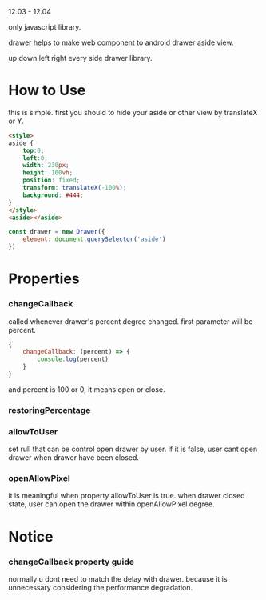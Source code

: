 12.03 - 12.04

only javascript library.

drawer helps to make web component to android drawer aside view.

up down left right every side drawer library.

# How to Use
this is simple.
first you should to hide your aside or other view by translateX or Y.

```html
<style>
aside {
    top:0;
    left:0;
    width: 230px;
    height: 100vh;
    position: fixed;
    transform: translateX(-100%);
    background: #444;
}
</style>
<aside></aside>
```
```javascript
const drawer = new Drawer({
    element: document.querySelector('aside')
})
```


# Properties
### changeCallback
called whenever drawer's percent degree changed.
first parameter will be percent.
```javascript
{
    changeCallback: (percent) => {
        console.log(percent)
    }
}
```
and percent is 100 or 0, it means open or close.

### restoringPercentage


### allowToUser
set rull that can be control open drawer by user.
if it is false, user cant open drawer when drawer have been closed.

### openAllowPixel
it is meaningful when property allowToUser is true.
when drawer closed state, user can open the drawer within openAllowPixel degree.

# Notice
### changeCallback property guide
normally u dont need to match the delay with drawer.
because it is unnecessary considering the performance degradation.